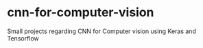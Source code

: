 # cnn-for-computer-vision
Small projects regarding CNN for Computer vision using Keras and Tensorflow

